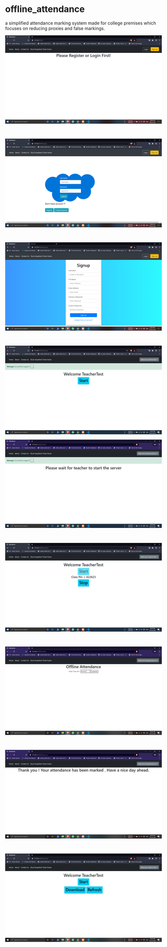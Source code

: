 # offline_attendance
a simplified attendance marking system made for college premises which focuses on reducing proxies and false markings.

![user landing page](/screenshots/1.png)

<br>

![user login page](/screenshots/2.png)

<br>

![student signup page](/screenshots/3.png)

<br>

![staff login](/screenshots/4.png)
<br>

![student landing page](/screenshots/5.png)

<br>

![staff main page](/screenshots/6.png)

<br>


![otp entry page](/screenshots/7.png)

<br>

![acknowledgement page](/screenshots/8.png)

<br>


![staff download page](/screenshots/9.png)

<br>

